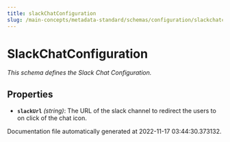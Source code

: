 ```yaml
---
title: slackChatConfiguration
slug: /main-concepts/metadata-standard/schemas/configuration/slackchatconfiguration
---
```


# SlackChatConfiguration

*This schema defines the Slack Chat Configuration.*

## Properties

- **`slackUrl`** *(string)*: The URL of the slack channel to redirect the users to on click of the chat icon.


Documentation file automatically generated at 2022-11-17 03:44:30.373132.
